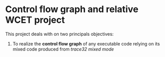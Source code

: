 # Control flow graph and relative WCET project
This project deals with on two principals objectives:
1. To realize the __control flow graph__ of any executable code relying on its mixed code produced from _trace32 mixed mode_
